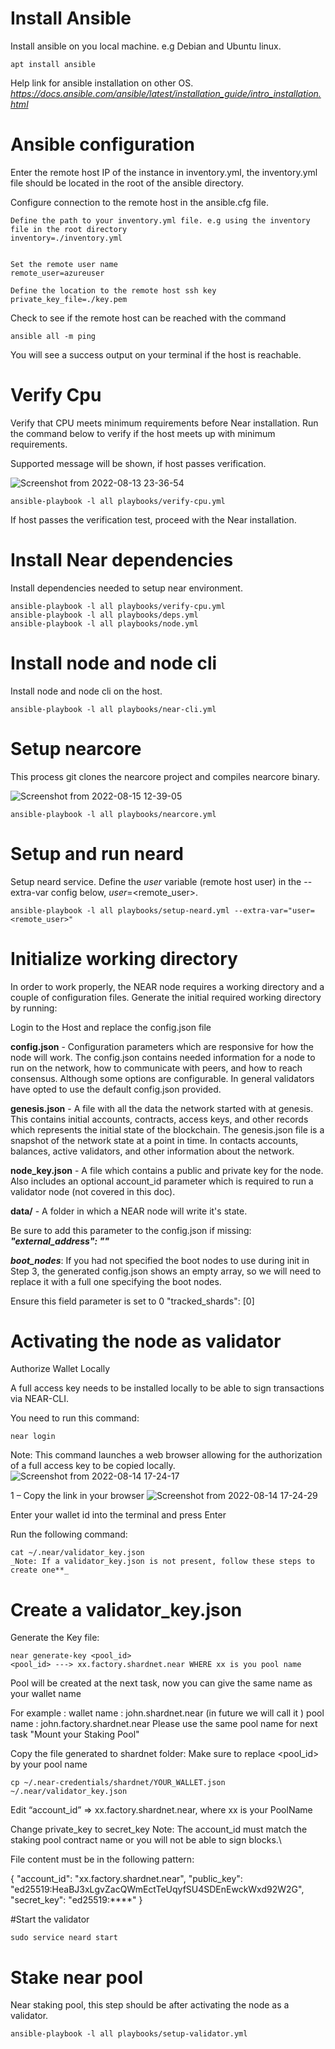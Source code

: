 


# Install Ansible
Install ansible on you local machine. e.g Debian and Ubuntu linux.
```
apt install ansible 
```
Help link for ansible installation on other OS.
_https://docs.ansible.com/ansible/latest/installation_guide/intro_installation.html_




# Ansible configuration

Enter the remote host IP of the instance in inventory.yml, the inventory.yml file should be located in the root of the ansible directory.


Configure connection to the remote host in the ansible.cfg file.
```angular2html
Define the path to your inventory.yml file. e.g using the inventory file in the root directory
inventory=./inventory.yml


Set the remote user name
remote_user=azureuser

Define the location to the remote host ssh key
private_key_file=./key.pem

```


Check to see if the remote host can be reached with the command 
```
ansible all -m ping
```

You will see a success output on your terminal if the host is reachable.


# Verify Cpu
Verify that CPU meets minimum requirements before Near installation.
Run the command below to verify if the host meets up with minimum requirements.

Supported message will be shown, if host passes verification.


![Screenshot from 2022-08-13 23-36-54](https://user-images.githubusercontent.com/105638716/184876611-acbc0a02-29cb-46a3-a5fe-3d40a0bde571.png)

```
ansible-playbook -l all playbooks/verify-cpu.yml
```
If host passes the verification test, proceed with the Near installation.

# Install Near dependencies
Install dependencies needed to setup near environment. 
```
ansible-playbook -l all playbooks/verify-cpu.yml
ansible-playbook -l all playbooks/deps.yml
ansible-playbook -l all playbooks/node.yml
```

# Install node and node cli
Install node and node cli on the host.
```
ansible-playbook -l all playbooks/near-cli.yml
```

# Setup nearcore
This process git clones the nearcore project and compiles nearcore binary.


![Screenshot from 2022-08-15 12-39-05](https://user-images.githubusercontent.com/105638716/184876720-ed003764-8ced-44d4-be8e-1c51bd49bfe0.png)

```
ansible-playbook -l all playbooks/nearcore.yml 
```


# Setup and run neard
Setup neard service.
Define the _user_ variable (remote host user) in the --extra-var config below,  _user_=<remote_user>.
```
ansible-playbook -l all playbooks/setup-neard.yml --extra-var="user=<remote_user>"
```


# Initialize working directory
In order to work properly, the NEAR node requires a working directory and a couple of configuration files. Generate the initial required working directory by running:

Login to the Host and replace the config.json file

**config.json** - Configuration parameters which are responsive for how the node will work. The config.json contains needed information for a node to run on the network, how to communicate with peers, and how to reach consensus. Although some options are configurable. In general validators have opted to use the default config.json provided.

**genesis.json** - A file with all the data the network started with at genesis. This contains initial accounts, contracts, access keys, and other records which represents the initial state of the blockchain. The genesis.json file is a snapshot of the network state at a point in time. In contacts accounts, balances, active validators, and other information about the network.

**node_key.json** - A file which contains a public and private key for the node. Also includes an optional account_id parameter which is required to run a validator node (not covered in this doc).

**data/** - A folder in which a NEAR node will write it's state.

Be sure to add this parameter to the config.json if missing: _**"external_address": ""**_

**_boot_nodes_**: If you had not specified the boot nodes to use during init in Step 3, the generated config.json shows an empty array, so we will need to replace it with a full one specifying the boot nodes.

Ensure this field parameter is set to 0 "tracked_shards": [0]

# Activating the node as validator
Authorize Wallet Locally

A full access key needs to be installed locally to be able to sign transactions via NEAR-CLI.

You need to run this command:
```
near login
```
Note: This command launches a web browser allowing for the authorization of a full access key to be copied locally.
![Screenshot from 2022-08-14 17-24-17](https://user-images.githubusercontent.com/105638716/184876782-e69024a3-c0da-42a4-b225-d8bf02a62399.png)

1 – Copy the link in your browser
![Screenshot from 2022-08-14 17-24-29](https://user-images.githubusercontent.com/105638716/184876839-c0945763-4536-4cc1-9849-fc4507c619f4.png)


Enter your wallet id into the terminal and press Enter

Run the following command:
```
cat ~/.near/validator_key.json
_Note: If a validator_key.json is not present, follow these steps to create one**_
```

# Create a validator_key.json

Generate the Key file:
```
near generate-key <pool_id>
<pool_id> ---> xx.factory.shardnet.near WHERE xx is you pool name
```

Pool will be created at the next task, now you can give the same name as your wallet name


For example :
wallet name : john.shardnet.near (in future we will call it ) pool name : john.factory.shardnet.near
Please use the same pool name for next task "Mount your Staking Pool"

Copy the file generated to shardnet folder: Make sure to replace <pool_id> by your pool name
```
cp ~/.near-credentials/shardnet/YOUR_WALLET.json ~/.near/validator_key.json
```

Edit “account_id” => xx.factory.shardnet.near, where xx is your PoolName

Change private_key to secret_key
Note: The account_id must match the staking pool contract name or you will not be able to sign blocks.\

File content must be in the following pattern:

{
  "account_id": "xx.factory.shardnet.near",
  "public_key": "ed25519:HeaBJ3xLgvZacQWmEctTeUqyfSU4SDEnEwckWxd92W2G",
  "secret_key": "ed25519:****"
}

#Start the validator
```
sudo service neard start
```



# Stake near pool
Near staking pool, this step should be after activating the node as a validator.
```
ansible-playbook -l all playbooks/setup-validator.yml
```
